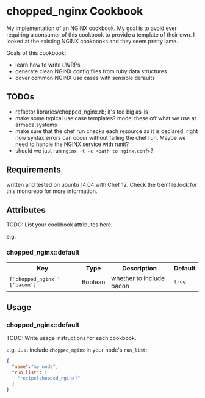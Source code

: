 # chopped_nginx Cookbook

My implementation of an NGINX cookbook. My goal is to avoid ever requiring a
consumer of this cookbook to provide a template of their own. I looked at the
existing NGINX cookbooks and they seem pretty lame.

Goals of this cookbook:

- learn how to write LWRPs
- generate clean NGINX config files from ruby data structures
- cover common NGINX use cases with sensible defaults

## TODOs

- refactor libraries/chopped_nginx.rb; it's too big as-is
- make some typical use case templates? model these off what we use at armada.systems
- make sure that the chef run checks each resource as it is declared. right now
  syntax errors can occur without failing the chef run. Maybe we need to handle
  the NGINX service with runit?
- should we just run `nginx -t -c <path to nginx.conf>`?

## Requirements

written and tested on ubuntu 14.04 with Chef 12. Check the Gemfile.lock for this
monorepo for more information.

## Attributes

TODO: List your cookbook attributes here.

e.g.
### chopped_nginx::default

<table>
  <tr>
    <th>Key</th>
    <th>Type</th>
    <th>Description</th>
    <th>Default</th>
  </tr>
  <tr>
    <td><tt>['chopped_nginx']['bacon']</tt></td>
    <td>Boolean</td>
    <td>whether to include bacon</td>
    <td><tt>true</tt></td>
  </tr>
</table>

## Usage

### chopped_nginx::default

TODO: Write usage instructions for each cookbook.

e.g.
Just include `chopped_nginx` in your node's `run_list`:

```json
{
  "name":"my_node",
  "run_list": [
    "recipe[chopped_nginx]"
  ]
}
```

